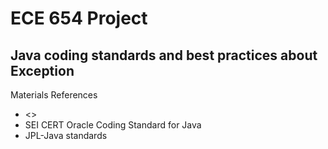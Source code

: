 # ECE 654 Project #

## Java coding standards and best practices about Exception ##

Materials References

- <<Practical Java>>
- SEI CERT Oracle Coding Standard for Java
- JPL-Java standards
